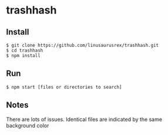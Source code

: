 # trashhash

## Install
```
$ git clone https://github.com/linusaurusrex/trashhash.git
$ cd trashhash
$ npm install
```

## Run
```
$ npm start [files or directories to search]
```

## Notes
There are lots of issues.
Identical files are indicated by the same background color
